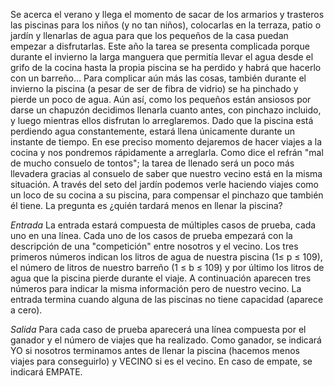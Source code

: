 Se acerca el verano y llega el momento de sacar de los armarios y trasteros las piscinas para los niños (y no tan niños), colocarlas en la terraza, patio o jardín y llenarlas de agua para que los pequeños de la casa puedan empezar a disfrutarlas.
Este año la tarea se presenta complicada porque durante el invierno la larga manguera que permitía llevar el agua desde el grifo de la cocina hasta la propia piscina se ha perdido y habrá que hacerlo con un barreño…
Para complicar aún más las cosas, también durante el invierno la piscina (a pesar de ser de fibra de vidrio) se ha pinchado y pierde un poco de agua. Aún así, como los pequeños están ansiosos por darse un chapuzón decidimos llenarla cuanto antes, con pinchazo incluido, y luego mientras ellos disfrutan lo arreglaremos. Dado que la piscina está perdiendo agua constantemente, estará llena únicamente durante un instante de tiempo. En ese preciso momento dejaremos de hacer viajes a la cocina y nos pondremos rápidamente a arreglarla.
Como dice el refrán "mal de mucho consuelo de tontos"; la tarea de llenado será un poco más llevadera gracias al consuelo de saber que nuestro vecino está en la misma situación. A través del seto del jardín podemos verle haciendo viajes como un loco de su cocina a su piscina, para compensar el pinchazo que también él tiene. La pregunta es ¿quién tardará menos en llenar la piscina?


*Entrada*
La entrada estará compuesta de múltiples casos de prueba, cada uno en una línea.
Cada uno de los casos de prueba empezará con la descripción de una "competición" entre nosotros y el vecino. Los tres primeros números indican los litros de agua de nuestra piscina (1≤ p ≤ 109), el número de litros de nuestro barreño (1 ≤ b ≤ 109) y por último los litros de agua que la piscina pierde durante el viaje. A continuación aparecen tres números para indicar la misma información pero de nuestro vecino.
La entrada termina cuando alguna de las piscinas no tiene capacidad (aparece a cero).


*Salida*
Para cada caso de prueba aparecerá una línea compuesta por el ganador y el número de viajes que ha realizado. Como ganador, se indicará YO si nosotros terminamos antes de llenar la piscina (hacemos menos viajes para conseguirlo) y VECINO si es el vecino. En caso de empate, se indicará EMPATE.
